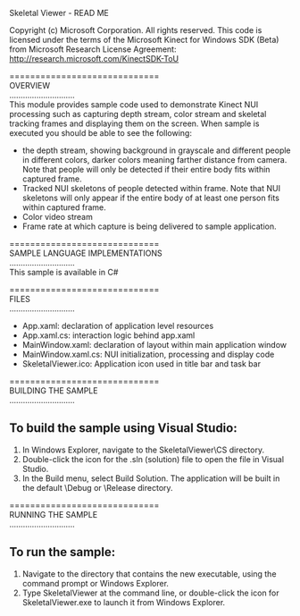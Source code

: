 Skeletal Viewer - READ ME 

Copyright (c) Microsoft Corporation. All rights reserved.
This code is licensed under the terms of the Microsoft Kinect for
Windows SDK (Beta) from Microsoft Research License Agreement:
http://research.microsoft.com/KinectSDK-ToU
  
  
=============================  
OVERVIEW    
.............................  
This module provides sample code used to demonstrate Kinect NUI processing such as
capturing depth stream, color stream and skeletal tracking frames and displaying them
on the screen.
When sample is executed you should be able to see the following:
- the depth stream, showing background in grayscale and different people in different
  colors, darker colors meaning farther distance from camera. Note that people will
  only be detected if their entire body fits within captured frame.
- Tracked NUI skeletons of people detected within frame. Note that NUI skeletons will
  only appear if the entire body of at least one person fits within captured frame.
- Color video stream
- Frame rate at which capture is being delivered to sample application.
  
=============================  
SAMPLE LANGUAGE IMPLEMENTATIONS       
.............................  
This sample is available in C#
  
  
=============================  
FILES     
.............................  
- App.xaml: declaration of application level resources
- App.xaml.cs: interaction logic behind app.xaml
- MainWindow.xaml: declaration of layout within main application window
- MainWindow.xaml.cs: NUI initialization, processing and display code
- SkeletalViewer.ico: Application icon used in title bar and task bar
  
=============================  
BUILDING THE SAMPLE     
.............................  
  
To build the sample using Visual Studio:  
-----------------------------------------------------------  
1. In Windows Explorer, navigate to the SkeletalViewer\CS directory.
2. Double-click the icon for the .sln (solution) file to open the file in Visual Studio.
3. In the Build menu, select Build Solution. The application will be built in the default \Debug or \Release directory.
  
  
=============================  
RUNNING THE SAMPLE     
.............................  
  
To run the sample:  
------------------  
1. Navigate to the directory that contains the new executable, using the command prompt or Windows Explorer.
2. Type SkeletalViewer at the command line, or double-click the icon for SkeletalViewer.exe to launch it from Windows Explorer.

